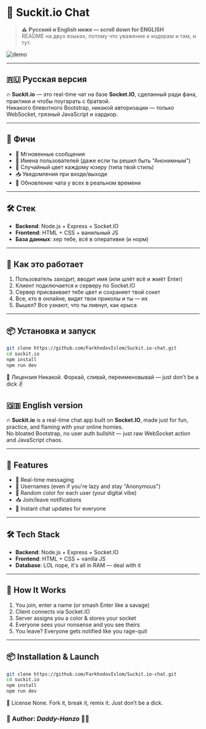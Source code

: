 # 💬 Suckit.io Chat

> ⚠️ **Русский и English ниже — scroll down for ENGLISH**  
> README на двух языках, потому что уважение к кодерам и там, и тут.

![demo](https://media.giphy.com/media/v1.Y2lkPTc5MGI3NjExOHVyd3RuZnYwZHFpcDd4aXRhMHlhNWxsa2FrY2NrbTNjNWU2MzdncyZlcD12MV9naWZzX3NlYXJjaCZjdD1n/l4KhQo2MESJkc6QbS/giphy.gif)

---

## 🇷🇺 Русская версия

🔥 **Suckit.io** — это real-time чат на базе **Socket.IO**, сделанный ради фана, практики и чтобы поугарать с братвой.  
Никакого блевотного Bootstrap, никакой авторизации — только WebSocket, грязный JavaScript и хардкор.

---

## 🚀 Фичи

- 💬 Мгновенные сообщения
- 👤 Имена пользователей (даже если ты решил быть "Анонимным")
- 🎨 Случайный цвет каждому юзеру (типа твой стиль)
- 📥 Уведомления при входе/выходе
- 🔄 Обновление чата у всех в реальном времени

---

## 🛠️ Стек

- **Backend**: Node.js + Express + Socket.IO  
- **Frontend**: HTML + CSS + ванильный JS  
- **База данных**: хер тебе, всё в оперативке (и норм)

---

## 🧠 Как это работает

1. Пользователь заходит, вводит имя (или шлёт всё и жмёт Enter)
2. Клиент подключается к серверу по Socket.IO
3. Сервер присваивает тебе цвет и сохраняет твой сокет
4. Все, кто в онлайне, видят твои приколы и ты — их
5. Вышел? Все узнают, что ты ливнул, как крыса

---

## 📦 Установка и запуск

```bash
git clone https://github.com/FarkhodovIslom/Suckit.io-chat.git
cd suckit.io
npm install
npm run dev
```

🖕 Лицензия
Никакой. Форкай, сливай, переименовывай — just don't be a dick ✌️



## 🇬🇧 English version

🔥 **Suckit.io** is a real-time chat app built on **Socket.IO**, made just for fun, practice, and flaming with your online homies.  
No bloated Bootstrap, no user auth bullshit — just raw WebSocket action and JavaScript chaos.


---

## 🚀 Features

- 💬 Real-time messaging
- 👤 Usernames (even if you're lazy and stay "Anonymous")
- 🎨 Random color for each user (your digital vibe)
- 📥 Join/leave notifications
- 🔄 Instant chat updates for everyone

---

## 🛠️ Tech Stack

- **Backend**: Node.js + Express + Socket.IO  
- **Frontend**: HTML + CSS + vanilla JS  
- **Database**: LOL nope, it's all in RAM — deal with it

---

## 🧠 How It Works

1. You join, enter a name (or smash Enter like a savage)
2. Client connects via Socket.IO
3. Server assigns you a color & stores your socket
4. Everyone sees your nonsense and you see theirs
5. You leave? Everyone gets notified like you rage-quit

---

## 📦 Installation & Launch

```bash
git clone https://github.com/FarkhodovIslom/Suckit.io-chat.git
cd suckit.io
npm install
npm run dev
```
🖕 License
None. Fork it, break it, remix it. Just don’t be a dick.

### 🍺 Author:  *Daddy-Hanzo* 😮‍💨